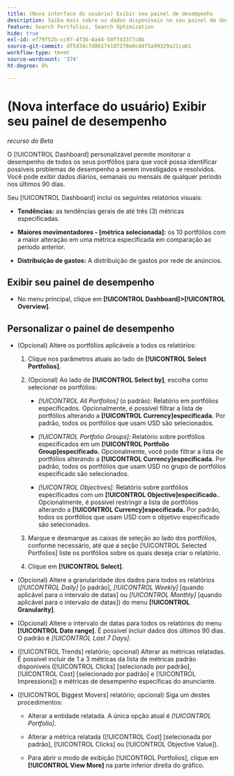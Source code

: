 ```yaml
---
title: (Nova interface do usuário) Exibir seu painel de desempenho
description: Saiba mais sobre os dados disponíveis no seu painel de desempenho.
feature: Search Portfolios, Search Optimization
hide: true
exl-id: ef79f52b-cc97-4f36-8a44-50ffd3377c8b
source-git-commit: df5d34c7d86174107278e0cd4f5a99329a21ca61
workflow-type: tm+mt
source-wordcount: '374'
ht-degree: 0%

---
```


# (Nova interface do usuário) Exibir seu painel de desempenho

*recurso do Beta*

O [!UICONTROL Dashboard] personalizável permite monitorar o desempenho de todos os seus portfólios <!-- May later include other entity-level data --> para que você possa identificar possíveis problemas de desempenho a serem investigados e resolvidos. Você pode exibir dados diários, semanais ou mensais de qualquer período nos últimos 90 dias.

Seu [!UICONTROL Dashboard] inclui os seguintes relatórios visuais:

* **Tendências:** as tendências gerais de até três (3) métricas especificadas.

* **Maiores movimentadores - \[métrica selecionada\]:** os 10 portfólios com a maior alteração em uma métrica especificada em comparação ao período anterior.

* **Distribuição de gastos:** A distribuição de gastos por rede de anúncios.

## Exibir seu painel de desempenho

* No menu principal, clique em **[!UICONTROL Dashboard]>[!UICONTROL Overview]**.

## Personalizar o painel de desempenho

* (Opcional) Altere os portfólios aplicáveis a todos os relatórios:

   1. Clique nos parâmetros atuais ao lado de **[!UICONTROL Select Portfolios]**.

   1. (Opcional) Ao lado de **[!UICONTROL Select by]**, escolha como selecionar os portfólios:

      * *[!UICONTROL All Portfolios]* (o padrão): Relatório em portfólios especificados. Opcionalmente, é possível filtrar a lista de portfólios alterando a **[!UICONTROL Currency]especificada.** Por padrão, todos os portfólios que usam USD são selecionados.

      * *[!UICONTROL Portfolio Groups]:* Relatório sobre portfólios especificados em um **[!UICONTROL Portfolio Group]especificado.** Opcionalmente, você pode filtrar a lista de portfólios alterando a **[!UICONTROL Currency]especificada.** Por padrão, todos os portfólios que usam USD no grupo de portfólios especificado são selecionados.

      * *[!UICONTROL Objectives]:* Relatório sobre portfólios especificados com um **[!UICONTROL Objective]especificado.**. Opcionalmente, é possível restringir a lista de portfólios alterando a **[!UICONTROL Currency]especificada.** Por padrão, todos os portfólios que usam USD com o objetivo especificado são selecionados.

   1. Marque e desmarque as caixas de seleção ao lado dos portfólios, conforme necessário, até que a seção [!UICONTROL Selected Portfolios] liste os portfólios sobre os quais deseja criar o relatório.

   1. Clique em **[!UICONTROL Select]**.

* (Opcional) Altere a granularidade dos dados para todos os relatórios (*[!UICONTROL Daily]* \[o padrão\], *[!UICONTROL Weekly]* \[quando aplicável para o intervalo de datas\] ou *[!UICONTROL Monthly]* \[quando aplicável para o intervalo de datas\]) do menu **[!UICONTROL Granularity]**.

* (Opcional) Altere o intervalo de datas para todos os relatórios do menu **[!UICONTROL Date range]**. É possível incluir dados dos últimos 90 dias. O padrão é *[!UICONTROL Last 7 Days]*.

* ([!UICONTROL Trends] relatório; opcional) Alterar as métricas relatadas. É possível incluir de 1 a 3 métricas da lista de métricas padrão disponíveis ([!UICONTROL Clicks] \[selecionado por padrão\], [!UICONTROL Cost] \[selecionado por padrão\] e [!UICONTROL Impressions]) e métricas de desempenho específicas do anunciante.

* ([!UICONTROL Biggest Movers] relatório; opcional) Siga um destes procedimentos:

   * Alterar a entidade relatada. A única opção atual é *[!UICONTROL Portfolio]*.

   * Alterar a métrica relatada ([!UICONTROL Cost] \[selecionada por padrão\], [!UICONTROL Clicks] ou [!UICONTROL Objective Value]).

   * Para abrir o modo de exibição [!UICONTROL Portfolios], clique em **[!UICONTROL View More]** na parte inferior direita do gráfico. <!-- This currently lists all portfolios, not a filtered view of the portfolios in the report -->
